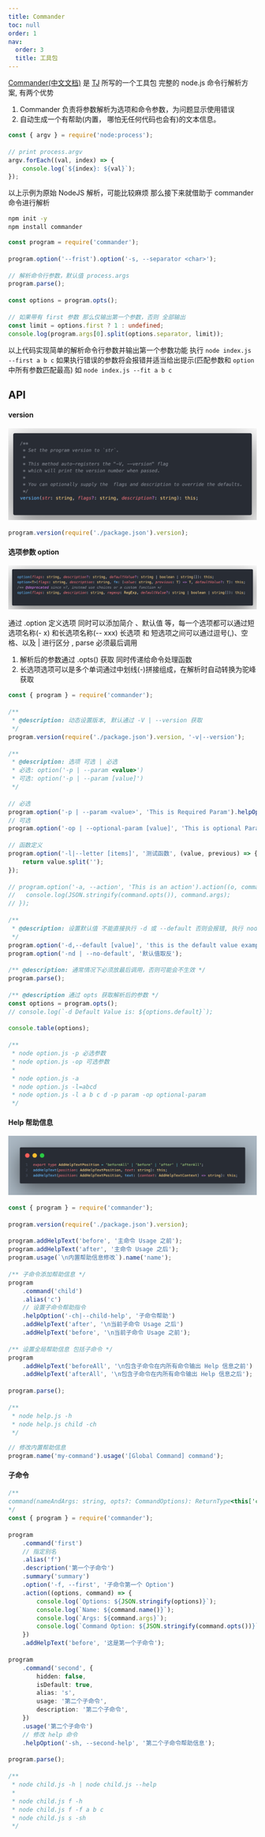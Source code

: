 ```yaml
---
title: Commander
toc: null
order: 1
nav:
  order: 3
  title: 工具包
---
```


[Commander(中文文档)](https://github.com/tj/commander.js/blob/master/Readme_zh-CN.md) 是 [TJ](https://github.com/tj) 所写的一个工具包 完整的 node.js 命令行解析方案, 有两个优势

1. Commander 负责将参数解析为选项和命令参数，为问题显示使用错误
2. 自动生成一个有帮助(内置， 哪怕无任何代码也会有)的文本信息。

```typescript
const { argv } = require('node:process');

// print process.argv
argv.forEach((val, index) => {
	console.log(`${index}: ${val}`);
});
```

以上示例为原始 NodeJS 解析，可能比较麻烦 那么接下来就借助于 commander 命令进行解析

```bash
npm init -y
npm install commander
```

```typescript
const program = require('commander');

program.option('--frist').option('-s, --separator <char>');

// 解析命令行参数，默认值 process.args
program.parse();

const options = program.opts();

// 如果带有 first 参数 那么仅输出第一个参数，否则 全部输出
const limit = options.first ? 1 : undefined;
console.log(program.args[0].split(options.separator, limit));
```

以上代码实现简单的解析命令行参数并输出第一个参数功能 执行 `node index.js --first a b c` 如果执行错误的参数将会报错并适当给出提示(匹配参数和 `option` 中所有参数匹配最高) 如 `node index.js --fit a b c`

## API

#### version

![version](./image/version.png 'Magic Gardens')

```typescript
program.version(require('./package.json').version);
```

#### 选项参数 option

![version](./image/option.png 'Magic Gardens')

通过 .option 定义选项 同时可以添加简介 、默认值 等，每一个选项都可以通过短选项名称(- x) 和长选项名称(-- xxx) 长选项 和 短选项之间可以通过逗号(,)、空格、以及 | 进行区分 , parse 必须最后调用

1. 解析后的参数通过 .opts() 获取 同时传递给命令处理函数
2. 长选项选项可以是多个单词通过中划线(-)拼接组成，在解析时自动转换为驼峰获取

```typescript | pure
const { program } = require('commander');

/**
 * @description: 动态设置版本, 默认通过 -V | --version 获取
 */
program.version(require('./package.json').version, '-v|--version');

/**
 * @description: 选项 可选 | 必选
 * 必选: option('-p | --param <value>')
 * 可选: option('-p | --param [value]')
 */

// 必选
program.option('-p | --param <value>', 'This is Required Param').helpOption();
// 可选
program.option('-op | --optional-param [value]', 'This is optional Param');

// 函数定义
program.option('-l|--letter [items]', '测试函数', (value, previous) => {
	return value.split('');
});

// program.option('-a, --action', 'This is an action').action((o, command) => {
//   console.log(JSON.stringify(command.opts()), command.args);
// });

/**
 * @description: 设置默认值 不能直接执行 -d 或 --default 否则会报错, 执行 node index.js 可看到 options 及默认值
 */
program.option('-d,--default [value]', 'this is the default value example', '这是设置的默认值');
program.option('-nd | --no-default', '默认值取反');

/** @description: 通常情况下必须放最后调用，否则可能会不生效 */
program.parse();

/** @description 通过 opts 获取解析后的参数 */
const options = program.opts();
// console.log(`-d Default Value is: ${options.default}`);

console.table(options);

/**
 * node option.js -p 必选参数
 * node option.js -op 可选参数
 *
 * node option.js -a
 * node option.js -l=abcd
 * node option.js -l a b c d -p param -op optional-param
 */
```

#### Help 帮助信息

![version](./image/help.png 'Magic Gardens')

```typescript
const { program } = require('commander');

program.version(require('./package.json').version);

program.addHelpText('before', '主命令 Usage 之前');
program.addHelpText('after', '主命令 Usage 之后');
program.usage(`\n内置帮助信息修改`).name('name');

/** 子命令添加帮助信息 */
program
	.command('child')
	.alias('c')
	// 设置子命令帮助指令
	.helpOption('-ch|--child-help', '子命令帮助')
	.addHelpText('after', '\n当前子命令 Usage 之后')
	.addHelpText('before', '\n当前子命令 Usage 之前');

/** 设置全局帮助信息 包括子命令 */
program
	.addHelpText('beforeAll', '\n包含子命令在内所有命令输出 Help 信息之前')
	.addHelpText('afterAll', '\n包含子命令在内所有命令输出 Help 信息之后');

program.parse();

/**
 * node help.js -h
 * node help.js child -ch
 */
```

```typescript
// 修改内置帮助信息
program.name('my-command').usage('[Global Command] command');
```

#### 子命令

```typescript
/**
command(nameAndArgs: string, opts?: CommandOptions): ReturnType<this['createCommand']>;
*/
const { program } = require('commander');

program
	.command('first')
	// 指定别名
	.alias('f')
	.description('第一个子命令')
	.summary('summary')
	.option('-f, --first', '子命令第一个 Option')
	.action((options, command) => {
		console.log(`Options: ${JSON.stringify(options)}`);
		console.log(`Name: ${command.name()}`);
		console.log(`Args: ${command.args}`);
		console.log(`Command Option: ${JSON.stringify(command.opts())}`);
	})
	.addHelpText('before', '这是第一个子命令');

program
	.command('second', {
		hidden: false,
		isDefault: true,
		alias: 's',
		usage: '第二个子命令',
		description: '第二个子命令',
	})
	.usage('第二个子命令')
	// 修改 help 命令
	.helpOption('-sh, --second-help', '第二个子命令帮助信息');

program.parse();

/**
 * node child.js -h | node child.js --help
 *
 * node child.js f -h
 * node child.js f -f a b c
 * node child.js s -sh
 */
```
